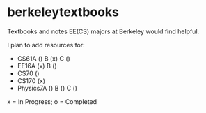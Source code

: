# berkeleytextbooks
Textbooks and notes EE(CS) majors at Berkeley would find helpful. 

I plan to add resources for: 
 - CS61A () B (x) C ()
 - EE16A (x) B ()
 - CS70 ()
 - CS170 (x)
 - Physics7A () B () C ()
 
 
x = In Progress;
o = Completed
